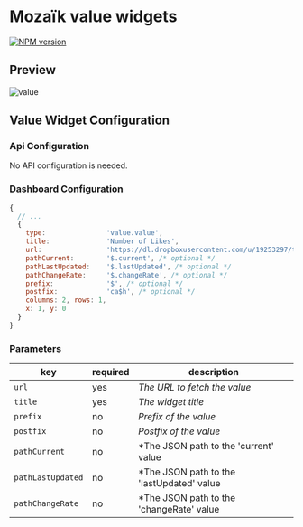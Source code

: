 # Mozaïk value widgets

[![NPM version](https://badge.fury.io/js/mozaik-ext-value.svg)](https://npmjs.org/package/mozaik-ext-value)

## Preview

![value](https://raw.githubusercontent.com/arildwtv/mozaik-ext-value/master/preview/preview.png)

## Value Widget Configuration

### Api Configuration

No API configuration is needed.

### Dashboard Configuration

```javascript
{
  // ...
  {
    type:               'value.value',
    title:              'Number of Likes',
    url:                'https://dl.dropboxusercontent.com/u/19253297/test.json',
    pathCurrent:        '$.current', /* optional */
    pathLastUpdated:    '$.lastUpdated', /* optional */
    pathChangeRate:     '$.changeRate', /* optional */
    prefix:             '$', /* optional */
    postfix:            'ca$h', /* optional */
    columns: 2, rows: 1,
    x: 1, y: 0
  }
}
```

### Parameters

key              | required | description
-----------------|----------|-------------------------------------------------------------------
`url`            | yes      | *The URL to fetch the value*
`title`          | yes      | *The widget title*
`prefix`         | no       | *Prefix of the value*
`postfix`        | no       | *Postfix of the value*
`pathCurrent`    | no       | *The JSON path to the 'current' value
`pathLastUpdated`| no       | *The JSON path to the 'lastUpdated' value
`pathChangeRate` | no       | *The JSON path to the 'changeRate' value
